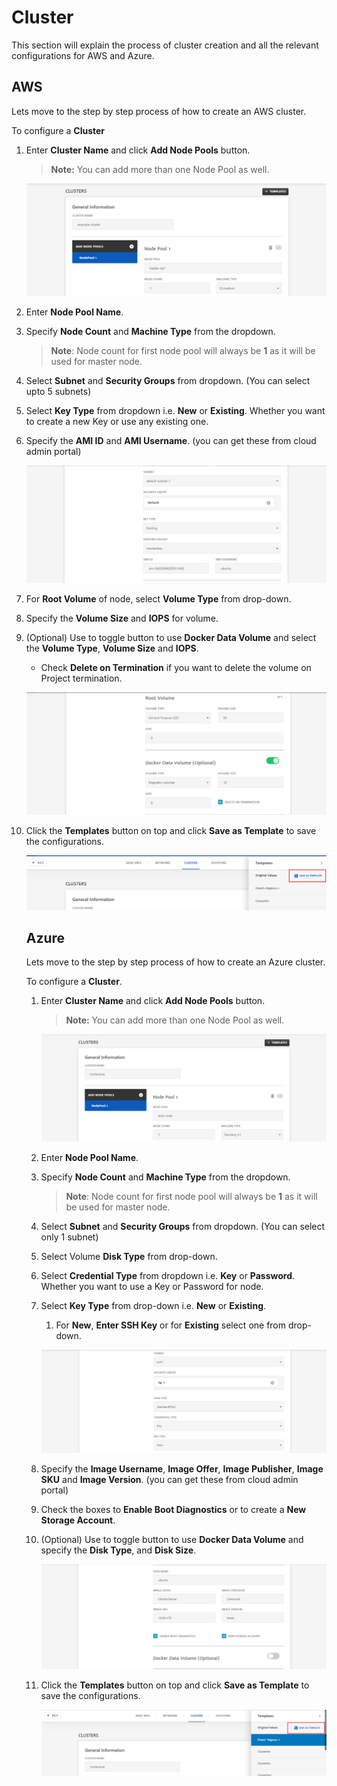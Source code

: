# Cluster

This section will explain the process of cluster creation and all the relevant configurations for AWS and Azure. 

## AWS

Lets move to the step by step process of how to create an AWS cluster.

To configure a **Cluster**

1. Enter **Cluster Name** and click **Add Node Pools** button. 

   > **Note:** You can add more than one Node Pool as well. 

   ![1](imgs\1.jpg)

2. Enter **Node Pool Name**.

3. Specify **Node Count** and **Machine Type** from the dropdown.

   > **Note**: Node count for first node pool will always be **1** as it will be used for master node.  

4. Select **Subnet** and **Security Groups** from dropdown. (You can select upto 5 subnets)

5. Select **Key Type** from dropdown i.e. **New** or **Existing**.
   Whether you want to create a new Key or use any existing one.

6. Specify the **AMI ID** and **AMI Username**. (you can get these from cloud admin portal)

   ![2](imgs\2.jpg)

7. For **Root Volume** of node, select **Volume Type** from drop-down.

8. Specify the **Volume Size** and **IOPS** for volume. 

9. (Optional) Use to toggle button to use **Docker Data Volume** and select the **Volume Type**, **Volume Size** and **IOPS**.

   - Check **Delete on Termination** if you want to delete the volume on Project termination. 

   ![3](imgs\3.jpg)

10. Click the **Templates** button on top and click **Save as Template** to save the configurations.

    ![4](imgs\4.jpg)

    ## Azure

    Lets move to the step by step process of how to create an Azure cluster.

    To configure a **Cluster**.

    1. Enter **Cluster Name** and click **Add Node Pools** button. 

       > **Note:** You can add more than one Node Pool as well. 

       ![5](imgs\5.jpg)

    2. Enter **Node Pool Name**.

    3. Specify **Node Count** and **Machine Type** from the dropdown.

       > **Note**: Node count for first node pool will always be **1** as it will be used for master node.  

    4. Select **Subnet** and **Security Groups** from dropdown. (You can select only 1 subnet)

    5. Select Volume **Disk Type** from drop-down.

    6. Select **Credential Type** from dropdown i.e. **Key** or **Password**.
       Whether you want to use a Key or Password for node.

    7. Select **Key Type** from drop-down i.e. **New** or **Existing**.

       1. For **New**, **Enter SSH Key** or for **Existing** select one from drop-down.

       ![6](imgs\6.jpg)

    8. Specify the **Image Username**, **Image Offer**, **Image Publisher**, **Image SKU** and **Image Version**. (you can get these from cloud admin portal)

    9. Check the boxes to **Enable Boot Diagnostics** or to create a **New Storage Account**. 

    10. (Optional) Use to toggle button to use **Docker Data Volume** and specify the **Disk Type**, and **Disk Size**.

        ![7](imgs\7.jpg)

    11. Click the **Templates** button on top and click **Save as Template** to save the configurations.

        ![8](imgs\8.jpg)